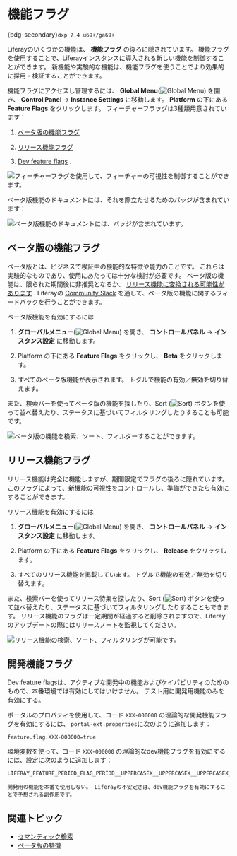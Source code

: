 # 機能フラグ

{bdg-secondary}`dxp 7.4 u69+/ga69+`

Liferayのいくつかの機能は、 **機能フラグ** の後ろに隠されています。 機能フラグを使用することで、Liferayインスタンスに導入される新しい機能を制御することができます。 新機能や実験的な機能は、機能フラグを使うことでより効果的に採用・検証することができます。

機能フラグにアクセスし管理するには、 **Global Menu**(![Global Menu](../../images/icon-applications-menu.png)) を開き、 **Control Panel** &rarr; **Instance Settings** に移動します。 **Platform** の下にある **Feature Flags** をクリックします。 フィーチャーフラッグは3種類用意されています：

1. [ベータ版の機能フラグ](#beta-feature-flags)

1. [リリース機能フラグ](#release-feature-flags)

1. [Dev feature flags](#dev-feature-flags) .

![フィーチャーフラグを使用して、フィーチャーの可視性を制御することができます。](./feature-flags/images/01.png)


<!--  Add image for badge used to denote beta features in product
Liferay DXP uses a badge to highlight beta features. See below: -->

ベータ版機能のドキュメントには、それを際立たせるためのバッジが含まれています：

![ベータ版機能のドキュメントには、バッジが含まれています。](./feature-flags/images/02.png)

## ベータ版の機能フラグ

ベータ版とは、ビジネスで検証中の機能的な特徴や能力のことです。 これらは実験的なものであり、使用にあたっては十分な検討が必要です。 ベータ版の機能は、限られた期間後に非推奨となるか、 [リリース機能に変換される可能性があります](#release-feature-flags) . Liferayの [Community Slack](https://liferay.dev/chat) を通して、ベータ版の機能に関するフィードバックを行うことができます。

ベータ版機能を有効にするには

1. **グローバルメニュー**(![Global Menu](../../images/icon-applications-menu.png)) を開き、 **コントロールパネル** &rarr; **インスタンス設定** に移動します。

1. Platform の下にある **Feature Flags** をクリックし、 **Beta** をクリックします。

1. すべてのベータ版機能が表示されます。 トグルで機能の有効／無効を切り替えます。

また、検索バーを使ってベータ版の機能を探したり、Sort (![Sort](../../images/icon-sort2.png)) ボタンを使って並べ替えたり、ステータスに基づいてフィルタリングしたりすることも可能です。

![ベータ版の機能を検索、ソート、フィルターすることができます。](./feature-flags/images/03.png)

## リリース機能フラグ

リリース機能は完全に機能しますが、期間限定でフラグの後ろに隠れています。 このフラグによって、新機能の可視性をコントロールし、準備ができたら有効にすることができます。

リリース機能を有効にするには

1. **グローバルメニュー**(![Global Menu](../../images/icon-applications-menu.png)) を開き、 **コントロールパネル** &rarr; **インスタンス設定** に移動します。

1. Platform の下にある **Feature Flags** をクリックし、 **Release** をクリックします。

1. すべてのリリース機能を掲載しています。 トグルで機能の有効／無効を切り替えます。

また、検索バーを使ってリリース特集を探したり、Sort (![Sort](../../images/icon-sort2.png)) ボタンを使って並べ替えたり、ステータスに基づいてフィルタリングしたりすることもできます。 リリース機能のフラグは一定期間が経過すると削除されますので、Liferayのアップデートの際にはリリースノートを監視してください。

![リリース機能の検索、ソート、フィルタリングが可能です。](./feature-flags/images/04.png)

## 開発機能フラグ

Dev feature flagsは、アクティブな開発中の機能およびケイパビリティのためのもので、本番環境では有効にしてはいけません。 テスト用に開発用機能のみを有効にする。

ポータルのプロパティを使用して、コード `XXX-000000` の理論的な開発機能フラグを有効にするには、 `portal-ext.properties`に次のように追加します：

```
feature.flag.XXX-000000=true
```

環境変数を使って、コード `XXX-000000` の理論的なdev機能フラグを有効にするには、設定に次のように追加します：

```
LIFERAY_FEATURE_PERIOD_FLAG_PERIOD__UPPERCASEX__UPPERCASEX__UPPERCASEX__MINUS__NUMBER0__NUMBER0__NUMBER0__NUMBER0__NUMBER0__NUMBER0_=true
```

```{warning}
開発用の機能を本番で使用しない。 Liferayの不安定さは、dev機能フラグを有効にすることで予想される副作用です。 
```

## 関連トピック

* [セマンティック検索](../../using-search/liferay-enterprise-search/search-experiences/semantic-search.md)
* [ベータ版の特徴](https://help.liferay.com/hc/ja/articles/12917247551757-Beta-Features)
